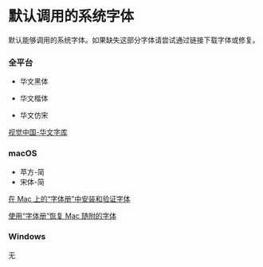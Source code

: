 # 默认调用的系统字体

默认能够调用的系统字体。如果缺失这部分字体请尝试通过链接下载字体或修复。

### 全平台

*   华文黑体

*   华文楷体

*   华文仿宋

[视觉中国-华文字库](http://sinotype.vcg.com)

### macOS

*   苹方-简
*   宋体-简

[在 Mac 上的“字体册”中安装和验证字体](https://support.apple.com/zh-cn/guide/font-book/fntbk1000/10.0/mac)

[使用“字体册”恢复 Mac 随附的字体](https://support.apple.com/zh-cn/guide/font-book/fb34862/10.0/mac/)

### Windows

无